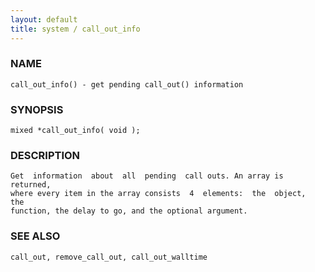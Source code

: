 ```yaml
---
layout: default
title: system / call_out_info
---
```


### NAME

    call_out_info() - get pending call_out() information

### SYNOPSIS

    mixed *call_out_info( void );

### DESCRIPTION

    Get  information  about  all  pending  call outs. An array is returned,
    where every item in the array consists  4  elements:  the  object,  the
    function, the delay to go, and the optional argument.

### SEE ALSO

    call_out, remove_call_out, call_out_walltime

